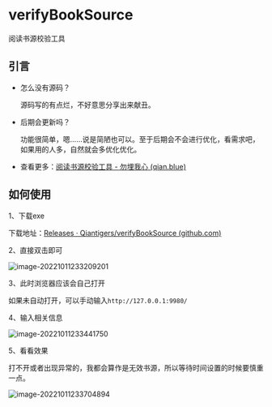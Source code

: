 # verifyBookSource

阅读书源校验工具

## 引言

* 怎么没有源码？

  源码写的有点烂，不好意思分享出来献丑。

* 后期会更新吗？

  功能很简单，嗯……说是简陋也可以。至于后期会不会进行优化，看需求吧，如果用的人多，自然就会多优化优化。

* 查看更多：[阅读书源校验工具 - 勿埋我心 (qian.blue)](https://www.qian.blue/archives/verifyBookSource.html)

## 如何使用

1、下载exe

下载地址：[Releases · Qiantigers/verifyBookSource (github.com)](https://github.com/Qiantigers/verifyBookSource/releases)

2、直接双击即可

![image-20221011233209201](https://a-image.1ove.club/image/2022/10/515eaf2ab43440197aa58d5826687562.png)

3、此时浏览器应该会自己打开

如果未自动打开，可以手动输入`http://127.0.0.1:9980/`

4、输入相关信息

![image-20221011233441750](https://a-image.1ove.club/image/2022/10/65505813890b20e80b29d840d89df9d5.png)

5、看看效果

打不开或者出现异常的，我都会算作是无效书源，所以等待时间设置的时候要慎重一点。

![image-20221011233704894](https://a-image.1ove.club/image/2022/10/d8dd9dec21698e72dd0fab0bf8d00f95.png)
